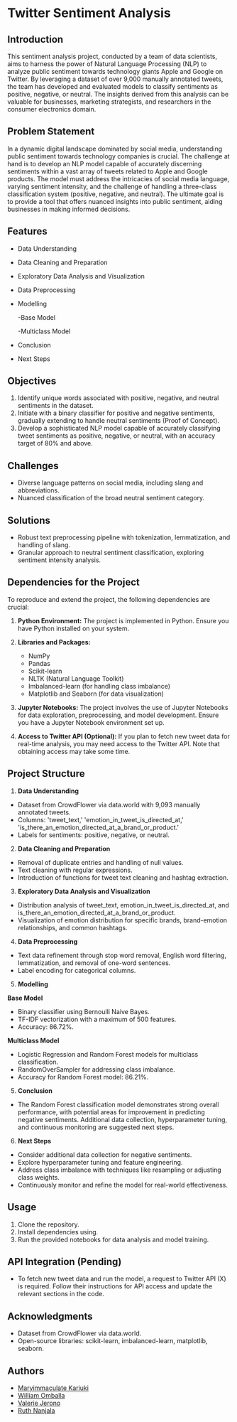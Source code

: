 
# Twitter Sentiment Analysis

## Introduction
This sentiment analysis project, conducted by a team of data scientists, aims to harness the power of Natural Language Processing (NLP) to analyze public sentiment towards technology giants Apple and Google on Twitter. By leveraging a dataset of over 9,000 manually annotated tweets, the team has developed and evaluated models to classify sentiments as positive, negative, or neutral. The insights derived from this analysis can be valuable for businesses, marketing strategists, and researchers in the consumer electronics domain.

## Problem Statement
In a dynamic digital landscape dominated by social media, understanding public sentiment towards technology companies is crucial. The challenge at hand is to develop an NLP model capable of accurately discerning sentiments within a vast array of tweets related to Apple and Google products. The model must address the intricacies of social media language, varying sentiment intensity, and the challenge of handling a three-class classification system (positive, negative, and neutral). The ultimate goal is to provide a tool that offers nuanced insights into public sentiment, aiding businesses in making informed decisions.

## Features

- Data Understanding
- Data Cleaning and Preparation
- Exploratory Data Analysis and Visualization
- Data Preprocessing
- Modelling

    -Base Model

    -Multiclass Model

- Conclusion
- Next Steps

## Objectives

1. Identify unique words associated with positive, negative, and neutral sentiments in the dataset.
2. Initiate with a binary classifier for positive and negative sentiments, gradually extending to handle neutral sentiments (Proof of Concept).
3. Develop a sophisticated NLP model capable of accurately classifying tweet sentiments as positive, negative, or neutral, with an accuracy target of 80% and above.

## Challenges

- Diverse language patterns on social media, including slang and abbreviations.
- Nuanced classification of the broad neutral sentiment category.

## Solutions

- Robust text preprocessing pipeline with tokenization, lemmatization, and handling of slang.
- Granular approach to neutral sentiment classification, exploring sentiment intensity analysis.


## Dependencies for the Project
To reproduce and extend the project, the following dependencies are crucial:

1. **Python Environment:** The project is implemented in Python. Ensure you have Python installed on your system.

2. **Libraries and Packages:**
   - NumPy
   - Pandas
   - Scikit-learn
   - NLTK (Natural Language Toolkit)
   - Imbalanced-learn (for handling class imbalance)
   - Matplotlib and Seaborn (for data visualization)

3. **Jupyter Notebooks:** The project involves the use of Jupyter Notebooks for data exploration, preprocessing, and model development. Ensure you have a Jupyter Notebook environment set up.

4. **Access to Twitter API (Optional):** If you plan to fetch new tweet data for real-time analysis, you may need access to the Twitter API. Note that obtaining access may take some time.

## Project Structure

1. **Data Understanding**

- Dataset from CrowdFlower via data.world with 9,093 manually annotated tweets.
- Columns: 'tweet_text,' 'emotion_in_tweet_is_directed_at,' 'is_there_an_emotion_directed_at_a_brand_or_product.'
- Labels for sentiments: positive, negative, or neutral.

2. **Data Cleaning and Preparation**

- Removal of duplicate entries and handling of null values.
- Text cleaning with regular expressions.
- Introduction of functions for tweet text cleaning and hashtag extraction.

3. **Exploratory Data Analysis and Visualization**

- Distribution analysis of tweet_text, emotion_in_tweet_is_directed_at, and is_there_an_emotion_directed_at_a_brand_or_product.
- Visualization of emotion distribution for specific brands, brand-emotion relationships, and common hashtags.

4. **Data Preprocessing**

- Text data refinement through stop word removal, English word filtering, lemmatization, and removal of one-word sentences.
- Label encoding for categorical columns.

5. **Modelling**

**Base Model**

- Binary classifier using Bernoulli Naive Bayes.
- TF-IDF vectorization with a maximum of 500 features.
- Accuracy: 86.72%.

**Multiclass Model**

- Logistic Regression and Random Forest models for multiclass classification.
- RandomOverSampler for addressing class imbalance.
- Accuracy for Random Forest model: 86.21%.

5. **Conclusion**

- The Random Forest classification model demonstrates strong overall performance, with potential areas for improvement in predicting negative sentiments. Additional data collection, hyperparameter tuning, and continuous monitoring are suggested next steps.

6.  **Next Steps**

- Consider additional data collection for negative sentiments.
- Explore hyperparameter tuning and feature engineering.
- Address class imbalance with techniques like resampling or adjusting class weights.
- Continuously monitor and refine the model for real-world effectiveness.

## Usage

1. Clone the repository.
2. Install dependencies using.
3. Run the provided notebooks for data analysis and model training.

## API Integration (Pending)

- To fetch new tweet data and run the model, a request to Twitter API (X) is required. Follow their instructions for API access and update the relevant sections in the code.

## Acknowledgments

- Dataset from CrowdFlower via data.world.
- Open-source libraries: scikit-learn, imbalanced-learn, matplotlib, seaborn.



## Authors
- [Maryimmaculate Kariuki](https://github.com/mumbikariuki)
- [William Omballa](https://github.com/Omballa)
- [Valerie Jerono](https://github.com/VAL-Jerono)
- [Ruth Nanjala](https://github.com/RuthNanjala)
